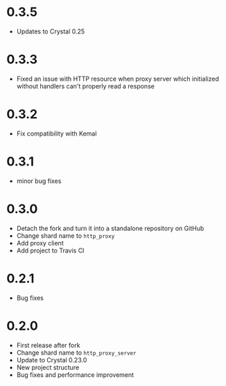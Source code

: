 # 0.3.5

* Updates to Crystal 0.25

# 0.3.3

* Fixed an issue with HTTP resource when proxy server which initialized without handlers can't properly read a response

# 0.3.2

* Fix compatibility with Kemal

# 0.3.1

* minor bug fixes

# 0.3.0

* Detach the fork and turn it into a standalone repository on GitHub
* Change shard name to `http_proxy`
* Add proxy client
* Add project to Travis CI

# 0.2.1

* Bug fixes

# 0.2.0

* First release after fork
* Change shard name to `http_proxy_server`
* Update to Crystal 0.23.0
* New project structure
* Bug fixes and performance improvement
